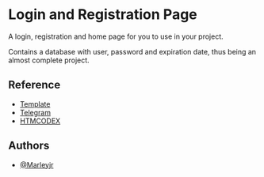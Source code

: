 # Login and Registration Page

A login, registration and home page for you to use in your project.

Contains a database with user, password and expiration date, thus being an almost complete project.


## Reference

 - [Template](https://themewagon.com)
 - [Telegram](https://t.me/freesourcesbr)
 - [HTMCODEX](https://htmlcodex.com)



## Authors

- [@Marleyjr](https://www.github.com/marleyjr)